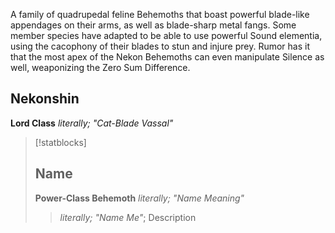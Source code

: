 A family of quadrupedal feline Behemoths that boast powerful blade-like appendages on their arms, as well as blade-sharp metal fangs. Some member species have adapted to be able to use powerful Sound elementia, using the cacophony of their blades to stun and injure prey. Rumor has it that the most apex of the Nekon Behemoths can even manipulate Silence as well, weaponizing the Zero Sum Difference.

## Nekonshin
**Lord Class**
*literally; "Cat-Blade Vassal"*

>[!statblocks]
> ## Name
> **Power-Class Behemoth**
> *literally; "Name Meaning"*
> > *literally; "Name Me"*; Description 